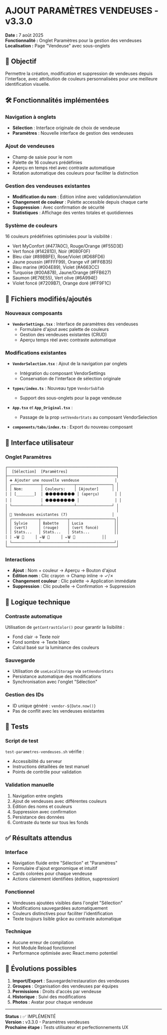 # AJOUT PARAMÈTRES VENDEUSES - v3.3.0

**Date :** 7 août 2025  
**Fonctionnalité :** Onglet Paramètres pour la gestion des vendeuses  
**Localisation :** Page "Vendeuse" avec sous-onglets

## 🎯 Objectif

Permettre la création, modification et suppression de vendeuses depuis l'interface, avec attribution de couleurs personnalisées pour une meilleure identification visuelle.

## 🛠️ Fonctionnalités implémentées

### Navigation à onglets
- **Sélection** : Interface originale de choix de vendeuse
- **Paramètres** : Nouvelle interface de gestion des vendeuses

### Ajout de vendeuses
- Champ de saisie pour le nom
- Palette de 16 couleurs prédéfinies
- Aperçu en temps réel avec contraste automatique
- Rotation automatique des couleurs pour faciliter la distinction

### Gestion des vendeuses existantes
- **Modification du nom** : Édition inline avec validation/annulation
- **Changement de couleur** : Palette accessible depuis chaque carte
- **Suppression** : Avec confirmation de sécurité
- **Statistiques** : Affichage des ventes totales et quotidiennes

### Système de couleurs
16 couleurs prédéfinies optimisées pour la visibilité :
- Vert MyConfort (#477A0C), Rouge/Orange (#F55D3E)
- Vert foncé (#14281D), Noir (#080F0F)
- Bleu clair (#89BBFE), Rose/Violet (#D68FD6)
- Jaune poussin (#FFFF99), Orange vif (#FF6B35)
- Bleu marine (#004E89), Violet (#A663CC)
- Turquoise (#00A878), Jaune/Orange (#FFB627)
- Saumon (#E76E55), Vert olive (#6A994E)
- Violet foncé (#7209B7), Orange doré (#FF9F1C)

## 📁 Fichiers modifiés/ajoutés

### Nouveaux composants
- **`VendorSettings.tsx`** : Interface de paramètres des vendeuses
  - Formulaire d'ajout avec palette de couleurs
  - Gestion des vendeuses existantes (CRUD)
  - Aperçu temps réel avec contraste automatique

### Modifications existantes
- **`VendorSelection.tsx`** : Ajout de la navigation par onglets
  - Intégration du composant VendorSettings
  - Conservation de l'interface de sélection originale
  
- **`types/index.ts`** : Nouveau type `VendorSubTab`
  - Support des sous-onglets pour la page vendeuse
  
- **`App.tsx`** et **`App_Original.tsx`** : 
  - Passage de la prop `setVendorStats` au composant VendorSelection

- **`components/tabs/index.ts`** : Export du nouveau composant

## 🎨 Interface utilisateur

### Onglet Paramètres
```
┌─────────────────────────────────────────────────┐
│  [Sélection]  [Paramètres]                      │
├─────────────────────────────────────────────────┤
│ ➕ Ajouter une nouvelle vendeuse                │
│ ┌─────────────┬──────────────┬────────────────┐ │
│ │ Nom:        │ Couleurs:    │ [Ajouter]      │ │
│ │ [________]  │ ⚫⚫⚫⚫⚫⚫⚫⚫ │ (aperçu)       │ │
│ │             │ ⚫⚫⚫⚫⚫⚫⚫⚫ │                │ │
│ └─────────────┴──────────────┴────────────────┘ │
│                                                 │
│ 👥 Vendeuses existantes (7)                    │
│ ┌────────────┬────────────┬────────────────────┐│
│ │ Sylvie     │ Babette    │ Lucia              ││
│ │ (vert)     │ (rouge)    │ (vert foncé)       ││
│ │ Stats...   │ Stats...   │ Stats...           ││
│ │ ✏️🗑️ 🎨     │ ✏️🗑️ 🎨     │ ✏️🗑️ 🎨            ││
│ └────────────┴────────────┴────────────────────┘│
└─────────────────────────────────────────────────┘
```

### Interactions
- **Ajout** : Nom + couleur → Aperçu → Bouton d'ajout
- **Édition nom** : Clic crayon → Champ inline → ✓/✗
- **Changement couleur** : Clic palette → Application immédiate
- **Suppression** : Clic poubelle → Confirmation → Suppression

## 🔧 Logique technique

### Contraste automatique
Utilisation de `getContrastColor()` pour garantir la lisibilité :
- Fond clair → Texte noir
- Fond sombre → Texte blanc
- Calcul basé sur la luminance des couleurs

### Sauvegarde
- Utilisation de `useLocalStorage` via `setVendorStats`
- Persistance automatique des modifications
- Synchronisation avec l'onglet "Sélection"

### Gestion des IDs
- ID unique généré : `vendor-${Date.now()}`
- Pas de conflit avec les vendeuses existantes

## 🧪 Tests

### Script de test
`test-parametres-vendeuses.sh` vérifie :
- Accessibilité du serveur
- Instructions détaillées de test manuel
- Points de contrôle pour validation

### Validation manuelle
1. Navigation entre onglets
2. Ajout de vendeuses avec différentes couleurs
3. Édition des noms et couleurs
4. Suppression avec confirmation
5. Persistance des données
6. Contraste du texte sur tous les fonds

## ✅ Résultats attendus

### Interface
- Navigation fluide entre "Sélection" et "Paramètres"
- Formulaire d'ajout ergonomique et intuitif
- Cards colorées pour chaque vendeuse
- Actions clairement identifiées (édition, suppression)

### Fonctionnel
- Vendeuses ajoutées visibles dans l'onglet "Sélection"
- Modifications sauvegardées automatiquement
- Couleurs distinctives pour faciliter l'identification
- Texte toujours lisible grâce au contraste automatique

### Technique
- Aucune erreur de compilation
- Hot Module Reload fonctionnel
- Performance optimisée avec React.memo potentiel

## 🚀 Évolutions possibles

1. **Import/Export** : Sauvegarde/restauration des vendeuses
2. **Groupes** : Organisation des vendeuses par équipes
3. **Permissions** : Droits d'accès par vendeuse
4. **Historique** : Suivi des modifications
5. **Photos** : Avatar pour chaque vendeuse

---

**Status :** ✅ IMPLÉMENTÉ  
**Version :** v3.3.0 - Paramètres vendeuses  
**Prochaine étape :** Tests utilisateur et perfectionnements UX
